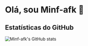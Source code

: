 # Olá, sou Minf-afk 👋

## Estatísticas do GitHub

![Minf-afk's GitHub stats](https://github-readme-stats.vercel.app/api?username=Minf-afk&show_icons=true&theme=tokyonight&include_all_commits=true&count_private=true)
